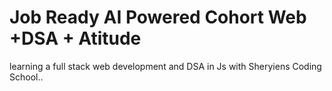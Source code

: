 # Job Ready AI Powered Cohort Web +DSA + Atitude 
  learning a full stack web development and DSA in Js with Sheryiens Coding School..
